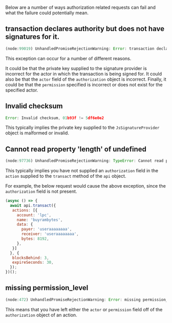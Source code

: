 Below are a number of ways authorization related requests can fail and what the failure could potentially mean.

## transaction declares authority but does not have signatures for it.
```javascript
(node:99019) UnhandledPromiseRejectionWarning: Error: transaction declares authority '{"actor":"useraaaaaaaa","permission":"active"}', but does not have signatures for it.
```

This exception can occur for a number of different reasons.

It could be that the private key supplied to the signature provider is incorrect for the actor in which the transaction is being signed for.  It could also be that the `actor` field of the `authorization` object is incorrect.  Finally, it could be that the `permission` specified is incorrect or does not exist for the specified actor.

## Invalid checksum
```javascript
Error: Invalid checksum, 01b93f != 5df6e0e2
```

This typically implies the private key supplied to the `JsSignatureProvider` object is malformed or invalid.

## Cannot read property 'length' of undefined
```javascript
(node:97736) UnhandledPromiseRejectionWarning: TypeError: Cannot read property 'length' of undefined
```

This typically implies you have not supplied an `authorization` field in the `action` supplied to the `transact` method of the `api` object.

For example, the below request would cause the above exception, since the `authorization` field is not present.
```javascript
(async () => {
  await api.transact({
   actions: [{
     account: 'lpc',
     name: 'buyrambytes',
     data: {
       payer: 'useraaaaaaaa',
       receiver: 'useraaaaaaaa',
       bytes: 8192,
     },
   }]
  }, {
   blocksBehind: 3,
   expireSeconds: 30,
  });
})();
```

## missing permission_level
```javascript
(node:472) UnhandledPromiseRejectionWarning: Error: missing permission_level.permission (type=name)
```

This means that you have left either the `actor` or `permission` field off of the `authorization` object of an action.

